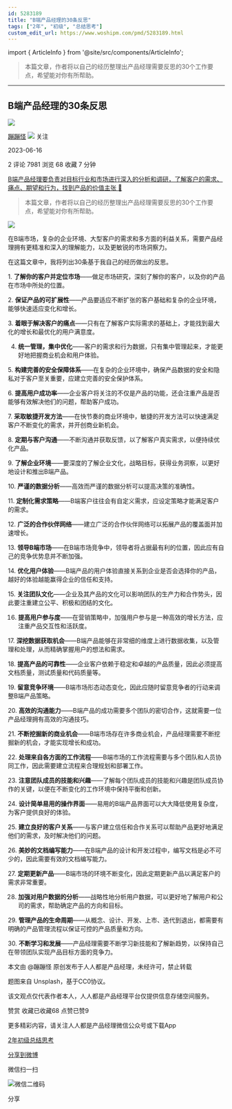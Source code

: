 ```yaml
---
id: 5283189
title: "B端产品经理的30条反思"
tags: ["2年", "初级", "总结思考"]
custom_edit_url: https://www.woshipm.com/pmd/5283189.html
---
```

import { ArticleInfo } from '@site/src/components/ArticleInfo';

<ArticleInfo
    author="蹦蹦怪"
    authorLink="https://www.woshipm.com/u/631777"
    published="2023-06-16"
    views={7981}
    comments={2}
    collects={68}
/>

> 本篇文章，作者将以自己的经历整理出产品经理需要反思的30个工作要点，希望能对你有所帮助。

---

## B端产品经理的30条反思

[![](https://image.woshipm.com/wp-files/2021/12/plqbNi8eEV5pze3I859R.jpeg!/both/72x72)](https://www.woshipm.com/u/631777)

[蹦蹦怪](https://www.woshipm.com/u/631777) ![](https://static.woshipm.com/tag/1121_1@2x.png) 关注

2023-06-16

2 评论 7981 浏览 68 收藏 7 分钟

[B端产品经理要负责对目标行业和市场进行深入的分析和调研，了解客户的需求、痛点、期望和行为，找到产品的价值主张 🔗](https://ke.qidianla.com/courses/bcpm)

> 本篇文章，作者将以自己的经历整理出产品经理需要反思的30个工作要点，希望能对你有所帮助。

![](https://image.woshipm.com/2023/04/13/dea1ec3a-d9df-11ed-8d63-00163e0b5ff3.jpg)

在B端市场，复杂的企业环境、大型客户的需求和多方面的利益关系，需要产品经理拥有更精准和深入的理解能力，以及更敏锐的市场洞察力。

在这篇文章中，我将列出30条基于我自己的经历做出的反思。

1\. **了解你的客户并定位市场**——做足市场研究，深刻了解你的客户，以及你的产品在市场中所处的位置。

2\. **保证产品的可扩展性**——产品要适应不断扩张的客户基础和复杂的企业环境，能够快速适应变化和增长。

3\. **着眼于解决客户的痛点**——只有在了解客户实际需求的基础上，才能找到最大化的增长和最优化的用户满意度。

4. **统一管理，集中优化**——客户的需求和行为数据，只有集中管理起来，才能更好地把握商业机会和用户体验。

5\. **构建完善的安全保障体系**——在复杂的企业环境中，确保产品数据的安全和隐私对于客户至关重要，应建立完善的安全保护体系。

6\. **提高用户成功率**——企业客户将关注的不仅是产品的功能，还会注重产品是否能够有效解决他们的问题，帮助客户成功。

7\. **采取敏捷开发方法**——在快节奏的商业环境中，敏捷的开发方法可以快速满足客户不断变化的需求，并开创商业新机会。

8\. **定期与客户沟通**——不断沟通并获取反馈，以了解客户真实需求，以便持续优化产品。

9\. **了解企业环境**——要深度的了解企业文化，战略目标，获得业务洞察，以更好地设计和推出B端产品。

10\. **严谨的数据分析**——高效而严谨的数据分析可以提高决策的准确性。

11\. **定制化需求策略**——B端客户往往会有自定义需求，应设定策略才能满足客户的需求。

12\. **广泛的合作伙伴网络**——建立广泛的合作伙伴网络可以拓展产品的覆盖面并加速增长。

13\. **领导B端市场**——在B端市场竞争中，领导者将占据最有利的位置，因此应有自己的竞争优势息并不断加强。

14\. **优化用户体验**——B端产品的用户体验直接关系到企业是否会选择你的产品，越好的体验越能赢得企业的信任和支持。

15\. **关注团队文化**——企业及其产品的文化可以影响团队的生产力和合作势头，因此要注重建立公平、积极和团结的文化。

16. **提高用户参与度**——在营销策略中，加强用户参与是一种高效的增长方法，应注重产品交互性和活跃度。

17\. **深挖数据获取机会**——B端产品能够在非常细的维度上进行数据收集，以及管理和处理，从而精确掌握用户的想法和需求。

18\. **提高产品的可靠性**——企业客户依赖于稳定和卓越的产品质量，因此必须提高文档质量，测试质量和代码质量等。

19\. **留意竞争环境**——B端市场形态动态变化，因此应随时留意竞争者的行动来调整B端产品策略。

20\. **高效的沟通能力**——B端产品的成功需要多个团队的密切合作，这就需要一位产品经理拥有高效的沟通技巧。

21\. **不断挖掘新的商业机会**——B端市场存在许多商业机会，产品经理需要不断挖掘新的机会，才能实现增长和成功。

22\. **处理来自各方面的工作流程**——B端市场的工作流程需要与多个团队和人员协同工作，因此需要建立流程来合理规划和部署工作。

23\. **注意团队成员的技能和兴趣**——了解每个团队成员的技能和兴趣是团队成员协作的关键，以便在不断变化的工作环境中保持平衡和创新。

24\. **设计简单易用的操作界面**——易用的B端产品界面可以大大降低使用复杂度，为客户提供良好的体验。

25\. **建立良好的客户关系**——与客户建立信任和合作关系可以帮助产品更好地满足他们的需求，及时解决他们的问题。

26\. **美妙的文档编写能力**——在B端产品的设计和开发过程中，编写文档是必不可少的，因此需要有效的文档编写能力。

27\. **定期更新产品**——B端市场的环境不断变化，因此定期更新产品以满足客户的需求非常重要。

28. **加强对用户数据的分析**——战略性地分析用户数据，可以更好地了解用户和公司的需求，帮助确定产品的方向和目标。

29\. **管理产品的生命周期**——从概念、设计、开发、上市、迭代到退出，都需要有明确的产品管理流程以保证可控的产品质量和方向。

30\. **不断学习和发展**——产品经理需要不断学习新技能和了解新趋势，以保持自己在带领团队实现产品目标方面的竞争力。

本文由 @蹦蹦怪 原创发布于人人都是产品经理，未经许可，禁止转载

题图来自 Unsplash，基于CC0协议。

该文观点仅代表作者本人，人人都是产品经理平台仅提供信息存储空间服务。

赞赏 收藏已收藏68 点赞已赞9

更多精彩内容，请关注人人都是产品经理微信公众号或下载App

[2年](https://www.woshipm.com/tag/2%e5%b9%b4)[初级](https://www.woshipm.com/tag/%e5%88%9d%e7%ba%a7)[总结思考](https://www.woshipm.com/tag/%e6%80%bb%e7%bb%93%e6%80%9d%e8%80%83)

[分享到微博](https://service.weibo.com/share/share.php?appkey=2775287854&title=B端产品经理的30条反思&url=https://www.woshipm.com/pmd/5283189.html&pic=https://image.woshipm.com/2023/04/13/dea1ec3a-d9df-11ed-8d63-00163e0b5ff3.jpg)

微信扫一扫

![微信二维码](https://api.pwmqr.com/qrcode/create/?url=https://www.woshipm.com/pmd/5283189.html)

分享